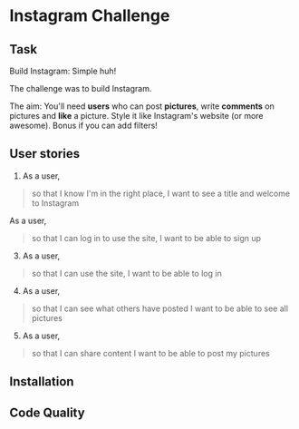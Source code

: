 Instagram Challenge
===================

## Task

Build Instagram: Simple huh!

The challenge was to build Instagram. 

The aim: You'll need **users** who can post **pictures**, write **comments** on pictures and **like** a picture. Style it like Instagram's website (or more awesome). Bonus if you can add filters!

## User stories
1. As a user, 
> so that I know I'm in the right place,
> I want to see a title and welcome to Instagram

As a user, 
> so that I can log in to use the site,
> I want to be able to sign up

3. As a user,
> so that I can use the site,
> I want to be able to log in

4. As a user,
> so that I can see what others have posted
> I want to be able to see all pictures

5. As a user,
> so that I can share content
> I want to be able to post my pictures

## Installation

## Code Quality


